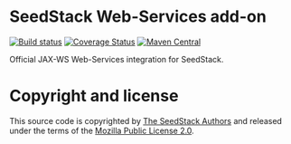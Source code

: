 # SeedStack Web-Services add-on

[![Build status](https://travis-ci.org/seedstack/web-services-addon.svg?branch=master)](https://travis-ci.org/seedstack/web-services-addon) [![Coverage Status](https://coveralls.io/repos/seedstack/web-services-addon/badge.svg?branch=master)](https://coveralls.io/r/seedstack/web-services-addon?branch=master) [![Maven Central](https://maven-badges.herokuapp.com/maven-central/org.seedstack.addons.ws/web-services/badge.svg?style=flat)](https://maven-badges.herokuapp.com/maven-central/org.seedstack.addons.ws/web-services)

Official JAX-WS Web-Services integration for SeedStack.

# Copyright and license

This source code is copyrighted by [The SeedStack Authors](https://github.com/seedstack/seedstack/blob/master/AUTHORS) and
released under the terms of the [Mozilla Public License 2.0](https://www.mozilla.org/MPL/2.0/). 
